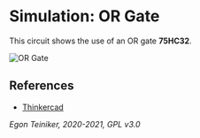# Simulation: OR Gate

This circuit shows the use of an OR gate **75HC32**.

![OR Gate](or-gate.png)



## References
* [Thinkercad](https://www.tinkercad.com/)

*Egon Teiniker, 2020-2021, GPL v3.0* 
